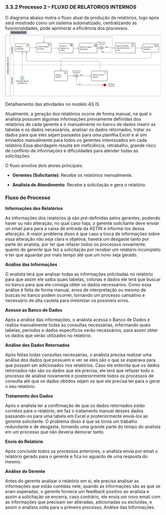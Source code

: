 ### 3.3.2 Processo 2 – FLUXO DE RELATORIOS INTERNOS
O diagrama abaixo motra o fluxo atual da produção de relatórios, logo após será mostrado como um sistema automatizado, centralizando as funcionalidades, pode aprimorar a eficiência dos processos.
![Modelo AS IS](../images/relatorios-ASTIN.png "Modelo BPMN AS IS do Processo 2.")

Detalhamento das atividades no modelo AS IS

Atualmente, a geração dos relatórios ocorre de forma manual, na qual o analista possuem algumas informações previamente definidas dos relatórios de cada gerente e ir manualmente no banco de dados inserir as tabelas e os dados necessários, analisar os dados retornados, tratar os dados para que eles sejam passados para uma planilha Excel e aí sim enviados manualmente para todos os gerentes interessados em cada relatório.Essa abordagem resulta em ineficiência, retrabalho, grande risco de conflinto de informações e dificuldades para atender todas as solicitações.

O fluxo envolve dois atores principais:

- **Gerentes (Solicitante)**: Recebe os relatórios mensalmente.

- **Analista de Atendimento**: Recebe a solicitação e gera o relatório.

### Fluxo do Processo

**Informações dos Relatórios**

As informações dos relatórios já são pré-definidas pelos gerentes, podendo haver ou não alteração, no qual caso haja, o gerente solicitante deve enviar un email para para a caixa de entrada da ASTIN e informá-los dessa alteração. A maior problema disso é que caso a troca de informações sobre essa alteração não seja clara e objetiva, haverá um desgaste tanto por parte do analista, por ter que refazer todos os processos novamente. quanto do gerente que fez a solicitação por receber um relatório incompleto e ter que aguardar por mais tempo até que um novo seja gerado.

**Análise das Informações**

O analista terá que analisar todas as informações solicitadas no relatório para que assim ele saiba quais tabelas, colunas e dados ele terá que buscar no banco para que ele consiga obter os dados necessários. Como essa análise é feita de forma manual, erros de interpretação ou mesmo de buscas no banco podem ocorrer, tornando um processo cansativo e necessário de alta cautela para minimizar os possíveis erros.

**Acesso ao Banco de Dados**

Após a análise das informações, o analista acessa o Banco de Dados e realiza manualmente todas as consultas necessárias, informando quais tabelas, períodos e dados específicos serão necessários, para assim obter os dados que serão utilizados no relatório. 

**Análise dos Dados Retornados**

Após feitas todas consultas necessárias, o analista precisa realizar uma análise dos dados que possuem e ver se eles são o que se esperava para que possam ser adicionados nos relatórios. Caso ele entenda que os dados retornados não são os dados que ele precisa, ele terá que refazer todo o processo de análise novamente e posteriormente todos os processos de consulta até que os dados obtidos sejam os que ele precisa ter para o gerar o seu relatório.

**Tratamento dos Dados**

Após o analista ter a confirmação de que os dados retornados estão corretos para o relatório, ele faz o tratamento manual desses dados passando-os para uma tabela em Excel e posteriormente enviá-los ao gerente solicitante. O problema disso é que se torna um trabalho redundante e de desgaste, tomando uma grande parte do tempo do analista em um processo que não deveria demorar tanto.

**Envio do Relatório**

Após concluído todos os processos anteriores, o analista envia por email o relatório gerado para o gerente e fica no aguardo de uma resposta do mesmo.

**Análise do Gerente**

Antes do gerente analisar o relatório em si, ele precisa analisar as informações que estão contidas nele, quando as informações são as que se eram esperadas, o gerente fornece um feedback positivo ao analista e assim a solicitação se encerra, caso contrário, ele envia um novo email com as informações que precisam ser alteradas, adicionadas ou excluídas, e assim o analista volta para o primeiro processo, Análise das Informações.
